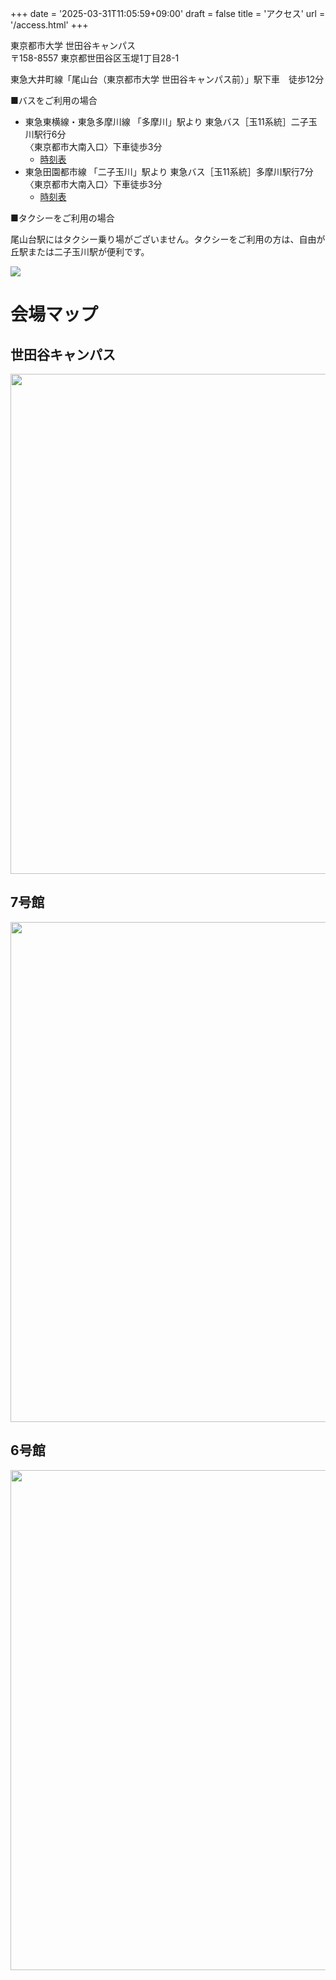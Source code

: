 +++
date = '2025-03-31T11:05:59+09:00'
draft = false
title = 'アクセス'
url = '/access.html'
+++

東京都市大学 世田谷キャンパス  
〒158-8557 東京都世田谷区玉堤1丁目28-1

東急大井町線「尾山台（東京都市大学 世田谷キャンパス前）」駅下車　徒歩12分

■バスをご利用の場合

* 東急東横線・東急多摩川線 「多摩川」駅より 東急バス［玉11系統］二子玉川駅行6分  
〈東京都市大南入口〉下車徒歩3分  
  * [時刻表](https://transfer.navitime.biz/tokyubus/pc/diagram/BusDiagram?orvCode=00240297&course=0004602603&stopNo=1&date=2025-05-12)
* 東急田園都市線 「二子玉川」駅より 東急バス［玉11系統］多摩川駅行7分  
〈東京都市大南入口〉下車徒歩3分
  * [時刻表](https://transfer.navitime.biz/tokyubus/pc/diagram/BusDiagram?orvCode=00240072&course=0004602606&stopNo=1&date=2025-05-12)

■タクシーをご利用の場合

尾山台駅にはタクシー乗り場がございません。タクシーをご利用の方は、自由が丘駅または二子玉川駅が便利です。

![](./images/access.png)

# 会場マップ

## 世田谷キャンパス

<img src="./images/map_setagaya.png" width="800px" class="img-fluid">

## 7号館

<img src="./images/map_7f.png" width="800px" class="img-fluid">

## 6号館

<img src="./images/map_6f.png" width="800px" class="img-fluid">


